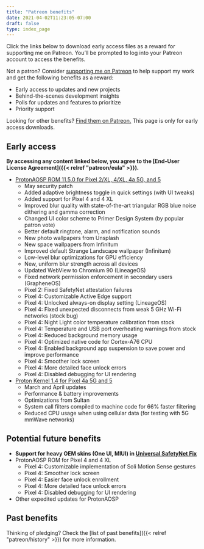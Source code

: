 ```yaml
---
title: "Patreon benefits"
date: 2021-04-02T11:23:05-07:00
draft: false
type: index_page
---
```


Click the links below to download early access files as a reward for supporting me on Patreon. You’ll be prompted to log into your Patreon account to access the benefits.

Not a patron? Consider [supporting me on Patreon](https://patreon.com/kdrag0n) to help support my work and get the following benefits as a reward:

- Early access to updates and new projects
- Behind-the-scenes development insights
- Polls for updates and features to prioritize
- Priority support

Looking for other benefits? [Find them on Patreon.](https://patreon.com/kdrag0n) This page is only for early access downloads.

## Early access

**By accessing any content linked below, you agree to the [End-User License Agreement]({{< relref "patreon/eula" >}}).**

- [ProtonAOSP ROM 11.5.0 for Pixel 2/XL, 4/XL, 4a 5G, and 5](https://patreon.kdrag0n.dev/protonaosp-install/)
  - May security patch
  - Added adaptive brightness toggle in quick settings (with UI tweaks)
  - Added support for Pixel 4 and 4 XL
  - Improved blur quality with state-of-the-art triangular RGB blue noise dithering and gamma correction
  - Changed UI color scheme to Primer Design System (by popular patron vote)
  - Better default ringtone, alarm, and notification sounds
  - New photo wallpapers from Unsplash
  - New space wallpapers from Infinitum
  - Improved default Strange Landscape wallpaper (Infinitum)
  - Low-level blur optimizations for GPU efficiency
  - New, uniform blur strength across all devices
  - Updated WebView to Chromium 90 (LineageOS)
  - Fixed network permission enforcement in secondary users (GrapheneOS)
  - Pixel 2: Fixed SafetyNet attestation failures
  - Pixel 4: Customizable Active Edge support
  - Pixel 4: Unlocked always-on display setting (LineageOS)
  - Pixel 4: Fixed unexpected disconnects from weak 5 GHz Wi-Fi networks (stock bug)
  - Pixel 4: Night Light color temperature calibration from stock
  - Pixel 4: Temperature and USB port overheating warnings from stock
  - Pixel 4: Reduced background memory usage
  - Pixel 4: Optimized native code for Cortex-A76 CPU
  - Pixel 4: Enabled background app suspension to save power and improve performance
  - Pixel 4: Smoother lock screen
  - Pixel 4: More detailed face unlock errors
  - Pixel 4: Disabled debugging for UI rendering
- [Proton Kernel 1.4 for Pixel 4a 5G and 5](https://patreon.kdrag0n.dev/exclusive/ProtonKernel-pixel5-test267.img)
  - March and April updates
  - Performance & battery improvements
  - Optimizations from Sultan
  - System call filters compiled to machine code for 66% faster filtering
  - Reduced CPU usage when using cellular data (for testing with 5G mmWave networks)

## Potential future benefits

- **Support for heavy OEM skins (One UI, MIUI) in [Universal SafetyNet Fix](https://github.com/kdrag0n/safetynet-fix)**
- ProtonAOSP ROM for Pixel 4 and 4 XL
  - Pixel 4: Customizable implementation of Soli Motion Sense gestures
  - Pixel 4: Smoother lock screen
  - Pixel 4: Easier face unlock enrollment
  - Pixel 4: More detailed face unlock errors
  - Pixel 4: Disabled debugging for UI rendering
- Other expedited updates for ProtonAOSP

## Past benefits

Thinking of pledging? Check the [list of past benefits]({{< relref "patreon/history" >}}) for more information.
